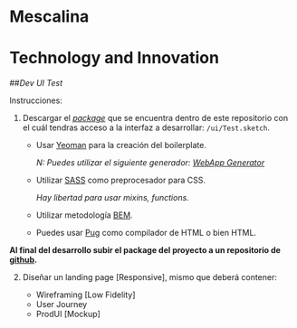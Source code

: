 # Mescalina
# Technology and Innovation
##*Dev UI Test*

Instrucciones:

1. Descargar el *[package](https://github.com/mes-cchavez/dev-ui-test.git)* que se encuentra dentro de este repositorio con el cuál tendras acceso a la interfaz a desarrollar: `/ui/Test.sketch`.
	* 	Usar [Yeoman](http://yeoman.io/) para la creación del boilerplate.

		*N: Puedes utilizar el siguiente generador: [WebApp Generator](https://github.com/yeoman/generator-webapp.git)*
		
	* Utilizar [SASS](http://sass-lang.com/) como preprocesador para CSS. 

		*Hay libertad para usar mixins, functions.*
	* Utilizar metodología [BEM](https://en.bem.info/methodology/).
	* Puedes usar [Pug](https://pugjs.org/api/getting-started.html) como compilador de HTML o bien HTML.

**Al final del desarrollo subir el package del proyecto a un repositorio de [github](https://github.com/).**

2. Diseñar un landing page [Responsive], mismo que deberá contener:

	* Wireframing [Low Fidelity]
	* User Journey
	* ProdUI [Mockup]
